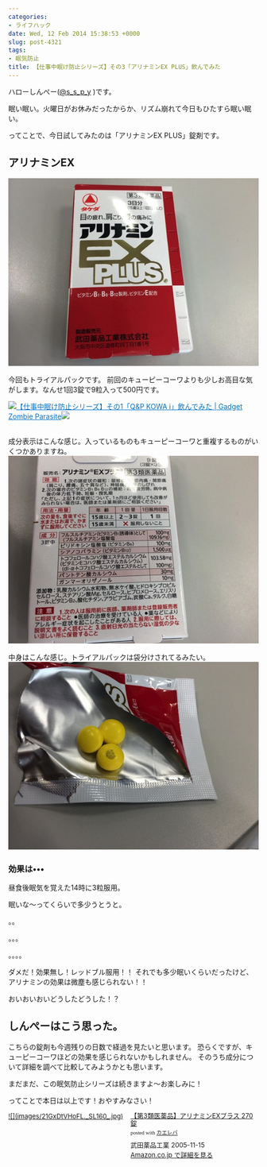 ```yaml
---
categories:
- ライフハック
date: Wed, 12 Feb 2014 15:38:53 +0000
slug: post-4321
tags:
- 眠気防止
title: 【仕事中眠け防止シリーズ】その3「アリナミンEX PLUS」飲んでみた
---
```


ハローしんぺー(<a href="https://twitter.com/s_s_p_y" target="_blank">@s_s_p_y</a> )です。

眠い眠い。火曜日がお休みだったからか、リズム崩れて今日もひたすら眠い眠い。

ってことで、今日試してみたのは「アリナミンEX PLUS」錠剤です。

<h2>アリナミンEX</h2>

![](images/fae3aca86bc9de45888d11e45f19e9c7.jpg)

今回もトライアルパックです。
前回のキューピーコーワよりも少しお高目な気がします。なんせ1回3錠で9粒入って500円です。

<a href="https://www.warawareotoko.com/2014/02/01/post-4186/" target="_blank">![](images/)</a><a style="color:#0070C5;" href="https://www.warawareotoko.com/2014/02/01/post-4186/" target="_blank">【仕事中眠け防止シリーズ】その1「Q&P KOWA i」飲んでみた | Gadget Zombie Parasite</a>![](images/)<br style="clear:both;" /><br>

成分表示はこんな感じ。入っているものもキューピーコーワと重複するものがいくつかありますね。
![](images/c45a613effa91fc07ff7ea5207b201ec.jpg)

中身はこんな感じ。トライアルパックは袋分けされてるみたい。
![](images/891d79493ff8a9e44b7713f9e8f14868.jpg)


<h3>効果は•••</h3>

昼食後眠気を覚えた14時に3粒服用。

眠いな〜ってくらいで多少うとうと。

。。

。。。

。。。。

ダメだ！効果無し！レッドブル服用！！
それでも多少眠いくらいだったけど、アリナミンの効果は微塵も感じられない！！

おいおいおいどうしたどうした！？


<h2>しんぺーはこう思った。</h2>

こちらの錠剤も今週残りの日数で経過を見たいと思います。
恐らくですが、キューピーコーワほどの効果を感じられないかもしれません。
そのうち成分について詳細を調べて比較してみようかとも思います。

まだまだ、この眠気防止シリーズは続きますよ〜お楽しみに！

ってことで本日は以上です！おやすみなさい！


<div class="kaerebalink-box" style="text-align:left;padding-bottom:20px;font-size:small;/zoom: 1;overflow: hidden;"><div class="kaerebalink-image" style="float:left;margin:0 15px 10px 0;"><a href="http://www.amazon.co.jp/exec/obidos/ASIN/B0015R7EVU/warawareotoko-22/ref=nosim/" rel="nofollow" target="_blank">![](images/21GxDtVHoFL._SL160_.jpg)</a></div><div class="kaerebalink-info" style="line-height:120%;/zoom: 1;overflow: hidden;"><div class="kaerebalink-name" style="margin-bottom:10px;line-height:120%"><a href="http://www.amazon.co.jp/exec/obidos/ASIN/B0015R7EVU/warawareotoko-22/ref=nosim/" rel="nofollow" target="_blank">【第3類医薬品】アリナミンEXプラス 270錠</a><div class="kaerebalink-powered-date" style="font-size:8pt;margin-top:5px;font-family:verdana;line-height:120%">posted with <a href="http://kaereba.com" rel="nofollow" target="_blank">カエレバ</a></div></div><div class="kaerebalink-detail" style="margin-bottom:5px;"> 武田薬品工業 2005-11-15    </div><div class="kaerebalink-link" style="margin-top: 5px"><a href="http://www.amazon.co.jp/exec/obidos/ASIN/B0015R7EVU/warawareotoko-22/ref=nosim/" rel="nofollow" target="_blank">Amazon.co.jp で詳細を見る</a></div></div><div class="booklink-footer" style="clear: left"></div></div>